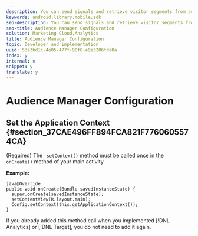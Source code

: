 ```yaml
---
description: You can send signals and retrieve visitor segments from audience management.
keywords: android;library;mobile;sdk
seo-description: You can send signals and retrieve visitor segments from audience management.
seo-title: Audience Manager Configuration
solution: Marketing Cloud,Analytics
title: Audience Manager Configuration
topic: Developer and implementation
uuid: 53a3bd1c-4e05-477f-90f0-e9e3206fda8a
index: y
internal: n
snippet: y
translate: y
---
```


# Audience Manager Configuration


## Set the Application Context {#section_37CAE496FF894FCA821F7760605574CA}

(Required) The ` setContext()` method must be called once in the ` onCreate()` method of your main activity. 

**Example:** 

```
java@Override 
public void onCreate(Bundle savedInstanceState) { 
  super.onCreate(savedInstanceState); 
  setContentView(R.layout.main); 
  Config.setContext(this.getApplicationContext()); 
}
```
If you already added this method call when you implemented [!DNL  Analytics] or [!DNL  Target], you do not need to add it again. 
